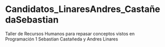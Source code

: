 # Candidatos_LinaresAndres_CastañedaSebastian
 Taller de Recursos Humanos para repasar conceptos vistos en Programación 1 Sebastian Castañeda y Andres Linares
